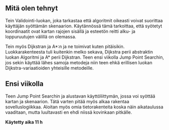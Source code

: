 ## Mitä olen tehnyt
Tein Validointi-luokan, joka tarkastaa että algoritmit oikeasti voivat 
suorittaa käyttäjän syöttämän skenaarion. Käytännössä tämä tarkoittaa, 
että syötetyt koordinaatit ovat kartan rajojen sisällä ja esteetön 
reitti alku- ja loppuruutujen välillä on olemassa.

Tein myös Dijkstran ja A*:n ja ne toimivat kuten pitäisikin. 
Luokkarakenteesta tuli kuitenkin melko sekava, Dijkstra perii abstraktin 
luokan Algoritmi ja A* perii Dijkstran. Teen ensi viikolla Jump Point 
Searchin, jos sekin käyttää lähes samoja metodeja niin teen ehkä 
erillisen luokan Dijkstra-variaatioiden yhteisille metodeille.

## Ensi viikolla
Teen Jump Point Searchin ja alustavan käyttöliittymän, jossa voi syöttää 
kartan ja skenaarion. Tätä varten pitää myös alkaa rakentaa 
sovelluslogiikkaa. Aloitan myös omia tietorakenteita koska näin 
aikataulussa vaaditaan, mutta luultavasti en ehdi niissä kovinkaan 
pitkälle.

<b>Käytetty aika 11 h</b>
